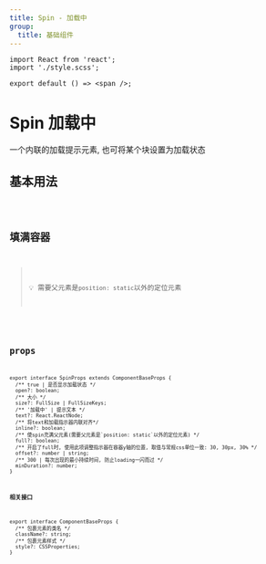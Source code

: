 ```yaml
---
title: Spin - 加载中
group:
  title: 基础组件
---
```


<!-- 样式 -->

```tsx | inline
import React from 'react';
import './style.scss';

export default () => <span />;
```

# Spin 加载中

一个内联的加载提示元素, 也可将某个块设置为加载状态

## 基本用法

<code src="./spin-demo.tsx"/>

## 填满容器

> 💡 需要父元素是`position: static`以外的定位元素

<code src="./spin-demo-full.tsx"/>

## props

```tsx | pure
export interface SpinProps extends ComponentBaseProps {
  /** true | 是否显示加载状态 */
  open?: boolean;
  /** 大小 */
  size?: FullSize | FullSizeKeys;
  /** '加载中' | 提示文本 */
  text?: React.ReactNode;
  /** 将text和加载指示器内联对齐*/
  inline?: boolean;
  /** 使spin充满父元素(需要父元素是`position: static`以外的定位元素) */
  full?: boolean;
  /** 开启了full时, 使用此项调整指示器在容器y轴的位置, 取值与常规css单位一致: 30, 30px, 30% */
  offset?: number | string;
  /** 300 | 每次出现的最小持续时间, 防止loading一闪而过 */
  minDuration?: number;
}
```

**相关接口**

```tsx | pure
export interface ComponentBaseProps {
  /** 包裹元素的类名 */
  className?: string;
  /** 包裹元素样式 */
  style?: CSSProperties;
}
```
